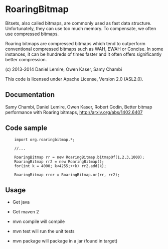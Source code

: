 RoaringBitmap
=============

Bitsets, also called bitmaps, are commonly used as fast data structure.
Unfortunately, they can use too much memory. To compensate, we often use
compressed bitmaps.

Roaring bitmaps are compressed bitmaps which tend to outperform conventional
compressed bitmaps such as WAH, EWAH or Concise. In some instances, it can
be hundreds of times faster and it often offers significantly better compression. 



(c) 2013-2014 Daniel Lemire, Owen Kaser, Samy Chambi

This code is licensed under Apache License, Version 2.0 (ASL2.0). 


Documentation
--------------

Samy Chambi, Daniel Lemire, Owen Kaser, Robert Godin,
Better bitmap performance with Roaring bitmaps,
http://arxiv.org/abs/1402.6407


Code sample
-------------
        
        import org.roaringbitmap.*;
        
        //...
        
        RoaringBitmap rr = new RoaringBitmap.bitmapOf(1,2,3,1000);
        RoaringBitmap rr2 = new RoaringBitmap();
        for(int k = 4000; k<4255;++k) rr2.add(k);
        
        RoaringBitmap rror = RoaringBitmap.or(rr, rr2);


Usage
------

* Get java
* Get maven 2

* mvn compile will compile
* mvn test will run the unit tests
* mvn package will package in a jar (found in target)

